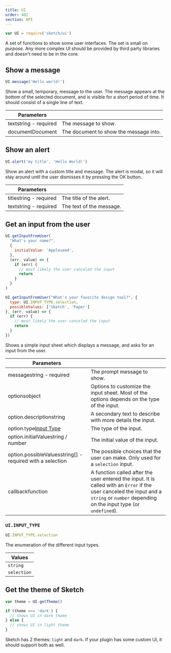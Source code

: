 ```yaml
---
title: UI
order: 402
section: API
---
```


```js
var UI = require('sketch/ui')
```

A set of functions to show some user interfaces. The set is small on _purpose_. Any more complex UI should be provided by third party libraries and doesn't need to be in the core.

## Show a message

```js
UI.message('Hello world!')
```

Show a small, temporary, message to the user. The message appears at the bottom of the selected document, and is visible for a short period of time. It should consist of a single line of text.

| Parameters                                          |                                        |
| --------------------------------------------------- | -------------------------------------- |
| text<span class="arg-type">string - required</span> | The message to show.                   |
| document<span class="arg-type">Document</span>      | The document to show the message into. |

## Show an alert

```js
UI.alert('my title', 'Hello World!')
```

Show an alert with a custom title and message. The alert is modal, so it will stay around until the user dismisses it by pressing the OK button.

| Parameters                                           |                          |
| ---------------------------------------------------- | ------------------------ |
| title<span class="arg-type">string - required</span> | The title of the alert.  |
| text<span class="arg-type">string - required</span>  | The text of the message. |

## Get an input from the user

```javascript
UI.getInputFromUser(
  "What's your name?",
  {
    initialValue: 'Appleseed',
  },
  (err, value) => {
    if (err) {
      // most likely the user canceled the input
      return
    }
  }
)
```

```javascript
UI.getInputFromUser("What's your favorite design tool?", {
  type: UI.INPUT_TYPE.selection,
  possibleValues: ['Sketch', 'Paper']
}, (err, value) => {
  if (err) {
    // most likely the user canceled the input
    return
  }
})
```

<!--
```javascript
UI.getInputFromUser(
  "What's the opacity of the new layer?",
  {
    type: UI.INPUT_TYPE.slider,
  },
  (err, value) => {
    if (err) {
      // most likely the user canceled the input
      return
    }
  }
)
```
-->

Shows a simple input sheet which displays a message, and asks for an input from the user.

| Parameters                                                                              |                                                                                                                                                                                          |
| --------------------------------------------------------------------------------------- | ---------------------------------------------------------------------------------------------------------------------------------------------------------------------------------------- |
| message<span class="arg-type">string - required</span>                                  | The prompt message to show.                                                                                                                                                              |
| options<span class="arg-type">object</span>                                             | Options to customize the input sheet. Most of the options depends on the type of the input.                                                                                              |
| option.description<span class="arg-type">string</span>                                  | A secondary text to describe with more details the input.                                                                                                                                |
| option.type<span class="arg-type">[Input Type](#uiinput_type)</span>                    | The type of the input.                                                                                                                                                                   |
| option.initialValue<span class="arg-type">string / number</span>                        | The initial value of the input.   |
| option.possibleValues<span class="arg-type">string[] - required with a selection</span> | The possible choices that the user can make. Only used for a `selection` input.                                                                                                          |
| callback<span class="arg-type">function</span>                                          | A function called after the user entered the input. It is called with an `Error` if the user canceled the input and a `string` or `number` depending on the input type (or `undefined`). |

<!--
| option.maxValue<span class="arg-type">number</span>                                     | The maximal value. Only used for a `slider` input. Defaults to `1`.                                                                                                                      |
| option.minValue<span class="arg-type">number</span>                                     | The maximal value. Only used for a `slider` input. Defaults to `0`.                                                                                                                      |
| option.increment<span class="arg-type">number</span>                                    | Restricts the possible values to multiple of the increment. Only used for a `slider` input.                                                                                             |-->

### `UI.INPUT_TYPE`

```js
UI.INPUT_TYPE.selection
```

The enumeration of the different input types.

| Values      |
| ----------- |
| `string`    |
| `selection` |

## Get the theme of Sketch

```js
var theme = UI.getTheme()

if (theme === 'dark') {
  // shows UI in dark theme
} else {
  // shows UI in light theme
}
```

Sketch has 2 themes: `light` and `dark`. If your plugin has some custom UI, it should support both as well.
